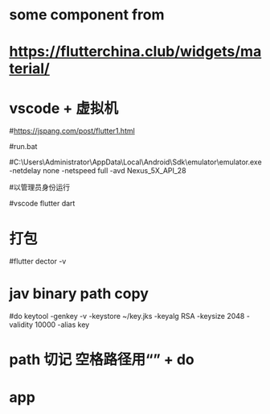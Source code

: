 
# some component from
# https://flutterchina.club/widgets/material/

# vscode + 虚拟机

#https://jspang.com/post/flutter1.html

#run.bat

#C:\Users\Administrator\AppData\Local\Android\Sdk\emulator\emulator.exe -netdelay none -netspeed full -avd Nexus_5X_API_28

#以管理员身份运行

#vscode flutter dart


# 打包

#flutter dector -v

# jav binary path copy

#do keytool -genkey -v -keystore ~/key.jks -keyalg RSA -keysize 2048 -validity 10000 -alias key

# path 切记 空格路径用“” + do

# app





